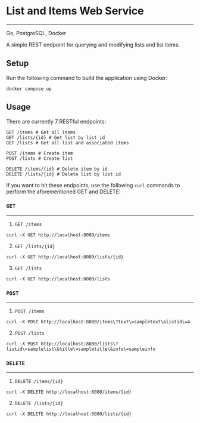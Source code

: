 # List and Items Web Service
--------------------------------------
Go, PostgreSQL, Docker

A simple REST endpoint for querying and modifying lists and list items.


## Setup
Run the following command to build the application using Docker:
```
docker compose up
```

## Usage 

There are currently 7 RESTful endpoints:
```
GET /items # Get all items
GET /lists/{id} # Get list by list id
GET /lists # Get all list and associated items

POST /items # Create item 
POST /lists # Create list

DELETE /items/{id} # Delete item by id 
DELETE /lists/{id} # Delete list by list id 
```

If you want to hit these endpoints, use the following `curl` commands to perform the aforementioned GET and DELETE: 

### `GET`
---------

1. `GET /items`
```
curl -X GET http://localhost:8080/items
```

2. `GET /lists/{id}`
```
curl -X GET http://localhost:8080/lists/{id}
```

3. `GET /lists`
```
curl -X GET http://localhost:8080/lists
```

### `POST`
----------

1. `POST /items`
```
curl -X POST http://localhost:8080/items\?text\=sampletext\&listid\=4
```

2. `POST /lists`
```
curl -X POST http://localhost:8080/lists\?listid\=samplelist\&title\=sampletitle\&info\=sampleinfo
```

### `DELETE`
-------

1. `DELETE /items/{id}`
```
curl -X DELETE http://localhost:8080/items/{id}
```

2. `DELETE /lists/{id}`
```
curl -X DELETE http://localhost:8080/lists/{id}
```
